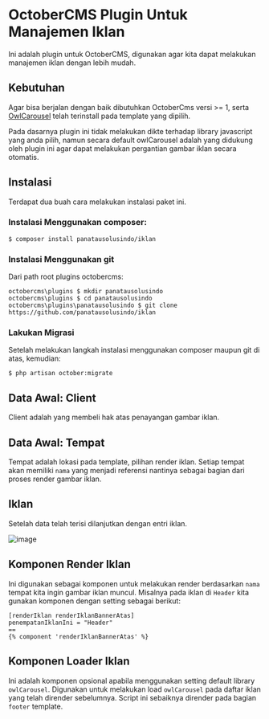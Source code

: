 # OctoberCMS Plugin Untuk Manajemen Iklan 

Ini adalah plugin untuk OctoberCMS, digunakan agar kita dapat melakukan manajemen iklan dengan lebih mudah.

## Kebutuhan

Agar bisa berjalan dengan baik dibutuhkan OctoberCms versi >= 1, serta [OwlCarousel](https://owlcarousel2.github.io/OwlCarousel2/) telah terinstall pada template yang dipilih. 

Pada dasarnya plugin ini tidak melakukan dikte terhadap library javascript yang anda pilih, namun secara default owlCarousel adalah yang didukung oleh plugin ini agar dapat melakukan pergantian gambar iklan secara otomatis.

## Instalasi

Terdapat dua buah cara melakukan instalasi paket ini.

### Instalasi Menggunakan composer:

```
$ composer install panatausolusindo/iklan
```

### Instalasi Menggunakan git

Dari path root plugins octobercms:

```
octobercms\plugins $ mkdir panatausolusindo
octobercms\plugins $ cd panatausolusindo
octobercms\plugins\panatausolusindo $ git clone https://github.com/panatausolusindo/iklan
```

### Lakukan Migrasi

Setelah melakukan langkah instalasi menggunakan composer maupun git di atas, kemudian:

```
$ php artisan october:migrate
```

## Data Awal: Client

Client adalah yang membeli hak atas penayangan gambar iklan.

## Data Awal: Tempat

Tempat adalah lokasi pada template, pilihan render iklan. Setiap tempat akan memiliki `nama` yang menjadi referensi nantinya sebagai bagian dari proses render gambar iklan.

## Iklan

Setelah data telah terisi dilanjutkan dengan entri iklan.

![image](https://user-images.githubusercontent.com/1888139/125639718-d748e45e-ec5c-46b7-afce-5800a669d2d5.png)


## Komponen Render Iklan

Ini digunakan sebagai komponen untuk melakukan render berdasarkan `nama` tempat kita ingin gambar iklan muncul. Misalnya pada iklan di `Header` kita gunakan komponen dengan setting sebagai berikut:

```
[renderIklan renderIklanBannerAtas]
penempatanIklanIni = "Header"
==
{% component 'renderIklanBannerAtas' %}
```

## Komponen Loader Iklan

Ini adalah komponen opsional apabila menggunakan setting default library `owlCarousel`. Digunakan untuk melakukan load `owlCarousel` pada daftar iklan yang telah dirender sebelumnya. Script ini sebaiknya dirender pada bagian `footer` template.
